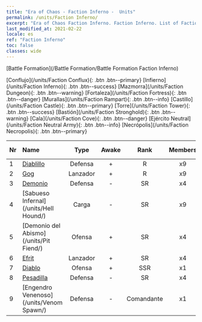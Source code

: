 ```yaml
---
title: "Era of Chaos - Faction Inferno -  Units"
permalink: /units/Faction Inferno/
excerpt: "Era of Chaos Faction Inferno. Faction Inferno. List of Faction in Era of Chaos"
last_modified_at: 2021-02-22
locale: es
ref: "Faction Inferno"
toc: false
classes: wide
---
```

  [Battle Formation](/Battle Formation/Battle Formation Faction Inferno)

 [Conflujo](/units/Faction Conflux){: .btn .btn--primary} [Infierno](/units/Faction Inferno){: .btn .btn--success} [Mazmorra](/units/Faction Dungeon){: .btn .btn--warning} [Fortaleza](/units/Faction Fortress){: .btn .btn--danger} [Murallas](/units/Faction Rampart){: .btn .btn--info} [Castillo](/units/Faction Castle){: .btn .btn--primary} [Torre](/units/Faction Tower){: .btn .btn--success} [Bastión](/units/Faction Stronghold){: .btn .btn--warning} [Cala](/units/Faction Cove){: .btn .btn--danger} [Ejército Neutral](/units/Faction Neutral Army){: .btn .btn--info} [Necrópolis](/units/Faction Necropolis){: .btn .btn--primary} 

  | Nr |         Name        |   Type   | Awake |    Rank   |   Members     |  Stars  |  Attack  |     HP    | Awaken Name  |
  |:---|:--------------------|:--------:|:-----:|:---------:|:-------------:|:-------:|:--------:|:---------:|:-------------|
  | 1 | [Diablillo](/units/Imp/) | Defensa | + | R | x9 | <i class="fas fa-star"/> | 51.3 | 1224 |  Familiar  |
  | 2 | [Gog](/units/Gog/) | Lanzador | + | R | x9 | <i class="fas fa-star"/> | 102.6 | 629 |  Magog  |
  | 3 | [Demonio](/units/Demon/) | Defensa | - | SR | x4 | <i class="fas fa-star"/><i class="fas fa-star"/> | 114.4 | 2489 |    |
  | 4 | [Sabueso Infernal](/units/Hell Hound/) | Carga | - | SR | x9 | <i class="fas fa-star"/><i class="fas fa-star"/> | 77.8 | 827 |   -   |
  | 5 | [Demonio del Abismo](/units/Pit Fiend/) | Ofensa | + | SR | x4 | <i class="fas fa-star"/><i class="fas fa-star"/> | 174.9 | 1850 |  Señor del Abismo  |
  | 6 | [Efrit](/units/Efreeti/) | Lanzador | + | SR | x4 | <i class="fas fa-star"/><i class="fas fa-star"/> | 225.4 | 1446 |  Sultán Efrit  |
  | 7 | [Diablo](/units/Devil/) | Ofensa | + | SSR | x1 | <i class="fas fa-star"/><i class="fas fa-star"/><i class="fas fa-star"/> | 792.0 | 5431 |  Archidiablo  |
  | 8 | [Pesadilla](/units/Nightmare/) | Defensa | - | SR | x4 | <i class="fas fa-star"/><i class="fas fa-star"/><i class="fas fa-star"/> | 84.1 | 2691 |    |
  | 9 | [Engendro Venenoso](/units/Venom Spawn/) | Defensa | - | Comandante | x1 | <i class="fas fa-star"/><i class="fas fa-star"/><i class="fas fa-star"/> | 375.0 | 13350 |   -   |
